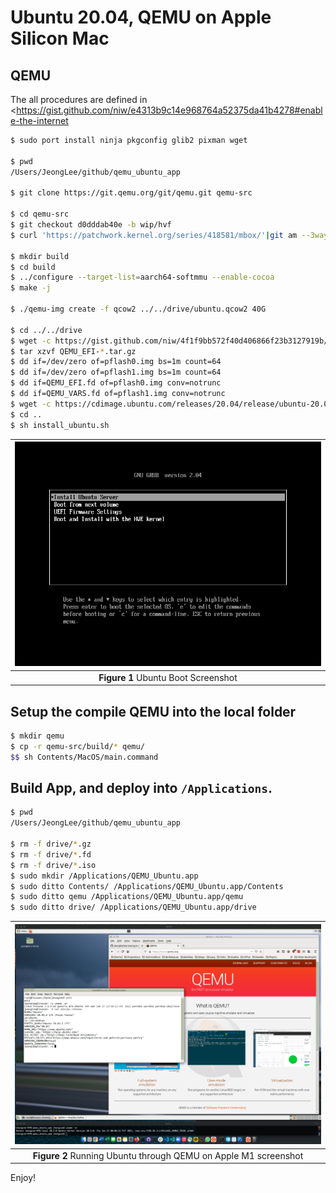# Ubuntu 20.04, QEMU on Apple Silicon Mac

## QEMU

The all procedures are defined in  <https://gist.github.com/niw/e4313b9c14e968764a52375da41b4278#enable-the-internet

```bash
$ sudo port install ninja pkgconfig glib2 pixman wget

$ pwd
/Users/JeongLee/github/qemu_ubuntu_app

$ git clone https://git.qemu.org/git/qemu.git qemu-src

$ cd qemu-src
$ git checkout d0dddab40e -b wip/hvf
$ curl 'https://patchwork.kernel.org/series/418581/mbox/'|git am --3way

$ mkdir build
$ cd build
$ ../configure --target-list=aarch64-softmmu --enable-cocoa
$ make -j

$ ./qemu-img create -f qcow2 ../../drive/ubuntu.qcow2 40G 

$ cd ../../drive
$ wget -c https://gist.github.com/niw/4f1f9bb572f40d406866f23b3127919b/raw/f546faea68f4149c06cca88fa67ace07a3758268/QEMU_EFI-cb438b9-edk2-stable202011-with-extra-resolutions.tar.gz
$ tar xzvf QEMU_EFI-*.tar.gz
$ dd if=/dev/zero of=pflash0.img bs=1m count=64
$ dd if=/dev/zero of=pflash1.img bs=1m count=64
$ dd if=QEMU_EFI.fd of=pflash0.img conv=notrunc
$ dd if=QEMU_VARS.fd of=pflash1.img conv=notrunc
$ wget -c https://cdimage.ubuntu.com/releases/20.04/release/ubuntu-20.04.2-live-server-arm64.iso
$ cd ..
$ sh install_ubuntu.sh
```


|![1png](docs/Ubuntu_boot.png)|
| :---: |
|**Figure 1** Ubuntu Boot Screenshot|


## Setup the compile QEMU into the local folder 

```bash
$ mkdir qemu
$ cp -r qemu-src/build/* qemu/
$$ sh Contents/MacOS/main.command
```

## Build App, and deploy into `/Applications`.


```bash
$ pwd
/Users/JeongLee/github/qemu_ubuntu_app

$ rm -f drive/*.gz
$ rm -f drive/*.fd
$ rm -f drive/*.iso
$ sudo mkdir /Applications/QEMU_Ubuntu.app
$ sudo ditto Contents/ /Applications/QEMU_Ubuntu.app/Contents
$ sudo ditto qemu /Applications/QEMU_Ubuntu.app/qemu
$ sudo ditto drive/ /Applications/QEMU_Ubuntu.app/drive
```
 

|![2png](docs/Ubuntu_QEMU_on_M1.png)|
| :---: |
|**Figure 2** Running Ubuntu through QEMU on Apple M1 screenshot|

 
 
Enjoy!

